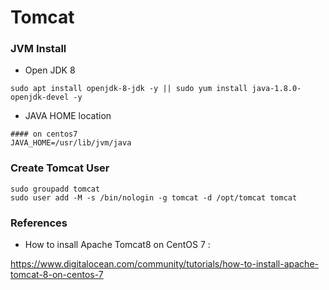 # Tomcat


### JVM Install

- Open JDK 8
~~~
sudo apt install openjdk-8-jdk -y || sudo yum install java-1.8.0-openjdk-devel -y
~~~

- JAVA HOME location
~~~
#### on centos7
JAVA_HOME=/usr/lib/jvm/java

~~~

### Create Tomcat User
~~~
sudo groupadd tomcat
sudo user add -M -s /bin/nologin -g tomcat -d /opt/tomcat tomcat
~~~

### References
- How to insall Apache Tomcat8 on CentOS 7 :

https://www.digitalocean.com/community/tutorials/how-to-install-apache-tomcat-8-on-centos-7

